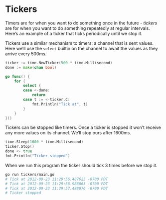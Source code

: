 # Tickers

Timers are for when you want to do something once in the future - _tickers_ are for when you want to do something repeatedly at regular intervals. Here’s an example of a ticker that ticks periodically until we stop it.

Tickers use a similar mechanism to timers: a channel that is sent values. Here we’ll use the `select` builtin on the channel to await the values as they arrive every 500ms.

```go
ticker := time.NewTicker(500 * time.Millisecond)
done := make(chan bool)

go func() {
    for {
        select {
        case <-done:
            return
        case t := <-ticker.C:
            fmt.Println("Tick at", t)
        }
    }
}()
```

Tickers can be stopped like timers. Once a ticker is stopped it won’t receive any more values on its channel. We’ll stop ours after 1600ms.

```go
time.Sleep(1600 * time.Millisecond)
ticker.Stop()
done <- true
fmt.Println("Ticker stopped")
```

When we run this program the ticker should tick 3 times before we stop it.

```sh
go run tickers/main.go
# Tick at 2012-09-23 11:29:56.487625 -0700 PDT
# Tick at 2012-09-23 11:29:56.988063 -0700 PDT
# Tick at 2012-09-23 11:29:57.488076 -0700 PDT
# Ticker stopped
```
